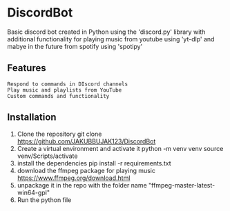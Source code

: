 # DiscordBot
Basic discord bot created in Python using the 'discord.py' library with additional functionality for playing music from youtube using 'yt-dlp' and mabye in the future from spotify using 'spotipy'

## Features
    Respond to commands in DIscord channels
    Play music and playlists from YouTube
    Custom commands and functionality

## Installation
1. Clone the repository
    git clone https://github.com/JAKUBBUJAK123/DiscordBot
2. Create a virtual environment and activate it
    python -m venv venv
    source venv/Scripts/activate
3. install the dependencies
   pip install -r requirements.txt
4. download the ffmpeg package for playing music https://www.ffmpeg.org/download.html
5. unpackage it in the repo with the folder name "ffmpeg-master-latest-win64-gpl"
6. Run the python file
